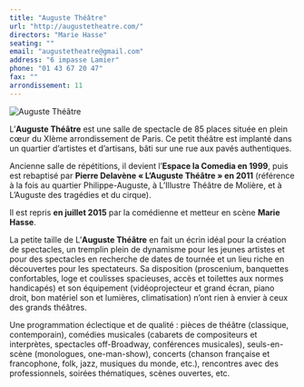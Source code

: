 ```yaml
---
title: "Auguste Théâtre"
url: "http://augustetheatre.com/"
directors: "Marie Hasse"
seating: ""
email: "augustetheatre@gmail.com"
address: "6 impasse Lamier"
phone: "01 43 67 20 47"
fax: ""
arrondissement: 11
---
```


![Auguste Théâtre](../images/11eme/auguste-theatre/auguste-theatre-1.jpg)

L’**Auguste Théâtre** est une salle de spectacle de 85 places située en plein cœur du XIème arrondissement de Paris. Ce petit théâtre est implanté dans un quartier d’artistes et d’artisans, bâti sur une rue aux pavés authentiques. 

Ancienne salle de répétitions, il devient l’**Espace la Comedia en 1999**, puis est rebaptisé par **Pierre Delavène « L’Auguste Théâtre » en 2011** (référence à la fois au quartier Philippe-Auguste, à L’Illustre Théâtre de Molière, et à L’Auguste des tragédies et du cirque).

Il est repris **en juillet 2015** par la comédienne et metteur en scène **Marie Hasse**.

La petite taille de L’**Auguste Théâtre** en fait un écrin idéal pour la création de spectacles, un tremplin plein de dynamisme pour les jeunes artistes et pour des spectacles en recherche de dates de tournée et un lieu riche en découvertes pour les spectateurs.
Sa disposition (proscenium, banquettes confortables, loge et coulisses spacieuses, accès et toilettes aux normes handicapés) et son équipement (vidéoprojecteur et grand écran, piano droit, bon matériel son et lumières, climatisation) n’ont rien à envier à ceux des grands théâtres.

Une programmation éclectique et de qualité : pièces de théâtre (classique, contemporain), comédies musicales (cabarets de compositeurs et interprètes, spectacles off-Broadway, conférences musicales), seuls-en-scène (monologues, one-man-show), concerts (chanson française et francophone, folk, jazz, musiques du monde, etc.), rencontres avec des professionnels, soirées thématiques, scènes ouvertes, etc.
